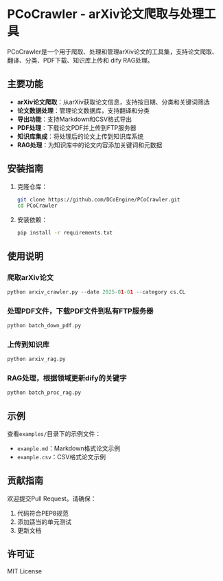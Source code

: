 # PCoCrawler - arXiv论文爬取与处理工具

PCoCrawler是一个用于爬取、处理和管理arXiv论文的工具集，支持论文爬取、翻译、分类、PDF下载、知识库上传和 dify RAG处理。

## 主要功能

- **arXiv论文爬取**：从arXiv获取论文信息，支持按日期、分类和关键词筛选
- **论文数据处理**：管理论文数据库，支持翻译和分类
- **导出功能**：支持Markdown和CSV格式导出
- **PDF处理**：下载论文PDF并上传到FTP服务器
- **知识库集成**：将处理后的论文上传到知识库系统
- **RAG处理**：为知识库中的论文内容添加关键词和元数据

## 安装指南

1. 克隆仓库：
   ```bash
   git clone https://github.com/DCoEngine/PCoCrawler.git
   cd PCoCrawler
   ```

2. 安装依赖：
   ```bash
   pip install -r requirements.txt
   ```

## 使用说明

### 爬取arXiv论文
```python
python arxiv_crawler.py --date 2025-01-01 --category cs.CL
```

### 处理PDF文件，下载PDF文件到私有FTP服务器
```python
python batch_down_pdf.py
```

### 上传到知识库
```python
python arxiv_rag.py
```

### RAG处理，根据领域更新dify的关键字
```python
python batch_proc_rag.py
```

## 示例

查看`examples/`目录下的示例文件：
- `example.md`：Markdown格式论文示例
- `example.csv`：CSV格式论文示例

## 贡献指南

欢迎提交Pull Request。请确保：
1. 代码符合PEP8规范
2. 添加适当的单元测试
3. 更新文档

## 许可证

MIT License
